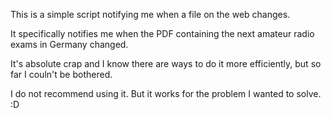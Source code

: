 This is a simple script notifying me when a file on the web changes.

It specifically notifies me when the PDF containing the next amateur radio exams in Germany changed.

It's absolute crap and I know there are ways to do it more efficiently, but so far I couln't be bothered.

I do not recommend using it. But it works for the problem I wanted to solve. :D
